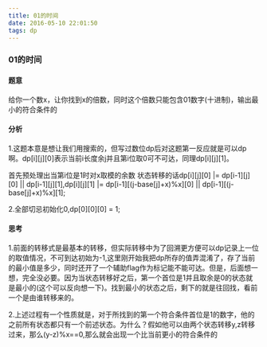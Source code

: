 ```yaml
---
title: 01的时间
date: 2016-05-10 22:01:50
tags: dp
---
```


### 01的时间

#### 题意

给你一个数x，让你找到x的倍数，同时这个倍数只能包含01数字(十进制)，输出最小的符合条件的

#### 分析

1.这题本意是想让我们用搜索的，但写过数位dp后对这题第一反应就是可以dp啊。dp[i][j][0]表示当前i长度余j并且第i位取0可不可达，同理dp[i][j][1]。

首先预处理出当第i位是1时对x取模的余数
状态转移的话dp[i][j][0] |= dp[i-1][j][0] || dp[i-1][j][1],dp[i][j][1] |= dp[i-1][(j-base[j]+x)%x][0] || dp[i-1][(j-base[j]+x)%x][1]; 

2.全部切忌初始化0,dp[0][0][0] = 1;


#### 思考

1.前面的转移式是最基本的转移，但实际转移中为了回溯更方便可以dp记录上一位的取值情况，不可到达初始为-1,这里刚开始我把dp所存的值弄混淆了，存了当前的最小值是多少，同时还开了一个辅助flag作为标记能不能可达。但是，后面想一想，完全没必要。因为当状态转移好之后，第一个首位是1并且取余是0的状态就是最小的(这个可以反向想一下)。找到最小的状态之后，剩下的就是往回找，看前一个是由谁转移来的。


2.上述过程有一个性质就是，对于所找到的第一个符合条件首位是1的数字，他的之前所有状态都只有一个前述状态。为什么？假如他可以由两个状态转移y,z转移过来，那么(y-z)%x==0,那么就会出现一个比当前更小的符合条件的
